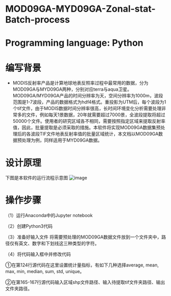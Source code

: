 # MOD09GA-MYD09GA-Zonal-stat-Batch-process
# Programming language: Python
# 编写背景
- MODIS反射率产品是计算地球地表反照率过程中最常用的数据，分为MOD09GA与MYD09GA两种，分别对应terra与aqua卫星。MOD09GA/MYD09GA产品的时间分辨率为天，空间分辨率为1000m，波段范围是1-7波段，产品的数据格式为hdf4格式。重投影为UTM后，每个波段为1个tif文件，由于MODIS数据时间分辨率很高，长时间环境变化分析需要处理非常多的文件，例如每天1景数据，20年就需要超过7000景，全波段提取将超过50000个文件。使用者的研究区域各不相同，需要按照指定区域来提取反射率值，因此，批量提取是必须采取的措施。本软件将实现MOD09GA数据集预处理后的各波段TIF文件地表反射率值的批量区域统计，本文档以MOD09GA数据预处理为例，同样适用于MYD09GA数据。
# 设计原理
下图是本软件的运行流程示意图
![image](https://user-images.githubusercontent.com/44941550/167151340-7bf83b79-4e6c-45b5-93e1-020d07315e56.png)

# 操作步骤

（1）运行Anaconda中的Jupyter notebook 

（2）创建Python3代码

（3）准备好输入文件
将需要预处理的MOD09GA数据文件放到一个文件夹中，路径仅有英文、数字和下划线这三种类型的字符。

（4）将代码输入框中并修改代码

①在第124行源代码在这里设置统计量指标，有如下几种选择average, mean, max, min, median, sum, std, unique。

②在第165-167行源代码输入区域shp文件路径、输入待提取tif文件夹路径、输出文件夹路径。
